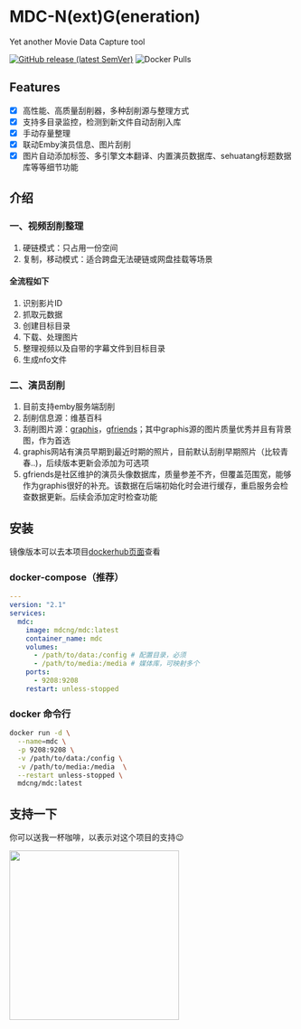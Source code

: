 # MDC-N(ext)G(eneration)
Yet another Movie Data Capture tool

[![GitHub release (latest SemVer)](https://img.shields.io/github/v/release/mdc-ng/mdc-ng?label=mdc-ng)](https://github.com/mdc-ng/mdc-ng/releases)
![Docker Pulls](https://img.shields.io/docker/pulls/mdcng/mdc?color=orange&link=https%3A%2F%2Fhub.docker.com%2Fr%2Fmdcng%2Fmdc)

## Features
- [x] 高性能、高质量刮削器，多种刮削源与整理方式
- [x] 支持多目录监控，检测到新文件自动刮削入库
- [x] 手动存量整理
- [x] 联动Emby演员信息、图片刮削
- [x] 图片自动添加标签、多引擎文本翻译、内置演员数据库、sehuatang标题数据库等等细节功能

## 介绍
### 一、视频刮削整理
1. 硬链模式：只占用一份空间
2. 复制，移动模式：适合跨盘无法硬链或网盘挂载等场景

#### 全流程如下
1. 识别影片ID
2. 抓取元数据
3. 创建目标目录
4. 下载、处理图片
5. 整理视频以及自带的字幕文件到目标目录
6. 生成nfo文件

### 二、演员刮削
1. 目前支持emby服务端刮削
2. 刮削信息源：维基百科
3. 刮削图片源：[graphis](graphis.ne.jp)，[gfriends](https://github.com/gfriends/gfriends)；其中graphis源的图片质量优秀并且有背景图，作为首选
4. graphis网站有演员早期到最近时期的照片，目前默认刮削早期照片（比较青春..)，后续版本更新会添加为可选项
5. gfriends是社区维护的演员头像数据库，质量参差不齐，但覆盖范围宽，能够作为graphis很好的补充。该数据在后端初始化时会进行缓存，重启服务会检查数据更新。后续会添加定时检查功能

## 安装
镜像版本可以去本项目[dockerhub页面](https://hub.docker.com/r/mdcng/mdc)查看
### docker-compose（推荐）
```yaml
---
version: "2.1"
services:
  mdc:
    image: mdcng/mdc:latest
    container_name: mdc
    volumes:
      - /path/to/data:/config # 配置目录，必须
      - /path/to/media:/media # 媒体库，可映射多个
    ports:
      - 9208:9208
    restart: unless-stopped
```
### docker 命令行
```bash
docker run -d \
  --name=mdc \
  -p 9208:9208 \
  -v /path/to/data:/config \
  -v /path/to/media:/media  \
  --restart unless-stopped \
  mdcng/mdc:latest
```

## 支持一下
你可以送我一杯咖啡，以表示对这个项目的支持😉

<img src="https://user-images.githubusercontent.com/124132602/222636597-f8d48940-a528-41e8-9362-8d15f7517bf6.png" width="300" />
